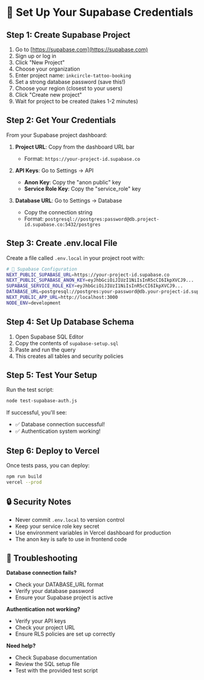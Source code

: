 # 🔑 Set Up Your Supabase Credentials

## Step 1: Create Supabase Project

1. Go to [https://supabase.com](https://supabase.com)
2. Sign up or log in
3. Click "New Project"
4. Choose your organization
5. Enter project name: `inkcircle-tattoo-booking`
6. Set a strong database password (save this!)
7. Choose your region (closest to your users)
8. Click "Create new project"
9. Wait for project to be created (takes 1-2 minutes)

## Step 2: Get Your Credentials

From your Supabase project dashboard:

1. **Project URL**: Copy from the dashboard URL bar
   - Format: `https://your-project-id.supabase.co`

2. **API Keys**: Go to Settings → API
   - **Anon Key**: Copy the "anon public" key
   - **Service Role Key**: Copy the "service_role" key

3. **Database URL**: Go to Settings → Database
   - Copy the connection string
   - Format: `postgresql://postgres:password@db.project-id.supabase.co:5432/postgres`

## Step 3: Create .env.local File

Create a file called `.env.local` in your project root with:

```bash
# 🔑 Supabase Configuration
NEXT_PUBLIC_SUPABASE_URL=https://your-project-id.supabase.co
NEXT_PUBLIC_SUPABASE_ANON_KEY=eyJhbGciOiJIUzI1NiIsInR5cCI6IkpXVCJ9...
SUPABASE_SERVICE_ROLE_KEY=eyJhbGciOiJIUzI1NiIsInR5cCI6IkpXVCJ9...
DATABASE_URL=postgresql://postgres:your-password@db.your-project-id.supabase.co:5432/postgres
NEXT_PUBLIC_APP_URL=http://localhost:3000
NODE_ENV=development
```

## Step 4: Set Up Database Schema

1. Open Supabase SQL Editor
2. Copy the contents of `supabase-setup.sql`
3. Paste and run the query
4. This creates all tables and security policies

## Step 5: Test Your Setup

Run the test script:
```bash
node test-supabase-auth.js
```

If successful, you'll see:
- ✅ Database connection successful!
- ✅ Authentication system working!

## Step 6: Deploy to Vercel

Once tests pass, you can deploy:
```bash
npm run build
vercel --prod
```

## 🔒 Security Notes

- Never commit `.env.local` to version control
- Keep your service role key secret
- Use environment variables in Vercel dashboard for production
- The anon key is safe to use in frontend code

## 🚨 Troubleshooting

**Database connection fails?**
- Check your DATABASE_URL format
- Verify your database password
- Ensure your Supabase project is active

**Authentication not working?**
- Verify your API keys
- Check your project URL
- Ensure RLS policies are set up correctly

**Need help?**
- Check Supabase documentation
- Review the SQL setup file
- Test with the provided test script 